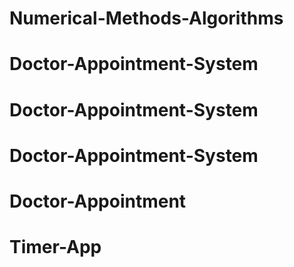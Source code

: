 # Numerical-Methods-Algorithms
# Doctor-Appointment-System
# Doctor-Appointment-System
# Doctor-Appointment-System
# Doctor-Appointment
# Timer-App
